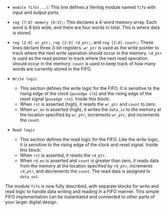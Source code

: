 
- `module fifo(...)`: This line defines a Verilog module named `fifo` with input and output ports.

- `reg [7:0] memory [0:3];`: This declares a 4-word memory array. Each word is 8 bits wide, and there are four words in total. This is where data is stored.

- `reg [2:0] wr_ptr;`, `reg [2:0] rd_ptr;`, and `reg [2:0] count;`: These lines declare three 3-bit registers. `wr_ptr` is used as the write pointer to track where the next write operation should occur in the memory. `rd_ptr` is used as the read pointer to track where the next read operation should occur in the memory. `count` is used to keep track of how many words are currently stored in the FIFO.


- `Write logic`
  - This section defines the write logic for the FIFO. It is sensitive to the rising edge of the clock (`posedge clk`) and the rising edge of the reset signal (`posedge rst`). Inside this block:
  - When `rst` is asserted (high), it resets the `wr_ptr` and `count` to zero.
  - When `wr_en` is asserted (high), it writes the `data_in` to the memory at the location specified by `wr_ptr`, increments `wr_ptr`, and increments the `count`.


- `Read logic`
  - This section defines the read logic for the FIFO. Like the write logic, it is sensitive to the rising edge of the clock and reset signal. Inside this block:
  - When `rst` is asserted, it resets the `rd_ptr`.
  - When `rd_en` is asserted and `count` is greater than zero, it reads data from the memory at the location specified by `rd_ptr`, increments `rd_ptr`, and decrements the `count`. The read data is assigned to `data_out`.

The module `fifo` is now fully described, with separate blocks for write and read logic to handle data writing and reading in a FIFO manner. This simple FIFO implementation can be instantiated and connected to other parts of your larger digital design.
